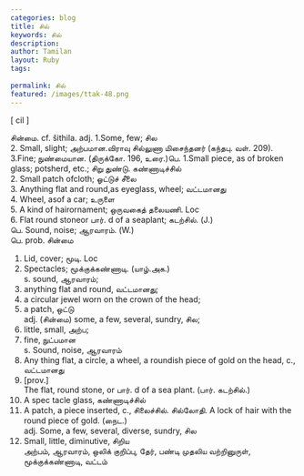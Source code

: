 ```yaml
---
categories: blog
title: சில்
keywords: சில்
description: 
author: Tamilan
layout: Ruby
tags: 
 
permalink: சில்
featured: /images/ttak-48.png
---
```

  
[ cil ]  
  
சின்மை. cf. šithila. adj. 1.Some, few; சில  
2. Small, slight; அற்பமான.விராவு சில்லுணா மிசைந்தனர் (கந்தபு. வள். 209). 3.Fine; நுண்மையான. (திருக்கோ. 196, உரை.)பெ. 1.Small piece, as of broken glass; potsherd, etc.; சிறு துண்டு. கண்ணாடிச்சில்  
2. Small patch ofcloth; ஓட்டுச் சீலை  
3. Anything flat and round,as eyeglass, wheel; வட்டமானது  
4. Wheel, asof a car; உருளை  
5. A kind of hairornament; ஒருவகைத் தலையணி. Loc  
6. Flat round stoneor பார். d of a seaplant; கடற்சில். (J.)  
பெ. Sound, noise; ஆரவாரம். (W.)  
பெ. prob. சின்மை  
1. Lid, cover; மூடி. Loc  
2. Spectacles; மூக்குக்கண்ணாடி. (யாழ்.அக.)  
s. sound, ஆரவாரம்;  
2. anything flat and round, வட்டமானது;  
3. a circular jewel worn on the crown of the head;  
4. a patch, ஒட்டு  
adj. (சின்மை) some, a few, several, sundry, சில;  
2. little, small, அற்ப;  
3. fine, நுட்பமான  
s. Sound, noise, ஆரவாரம்  
2. Any thing flat, a circle, a wheel, a roundish piece of gold on the head, c., வட்டமானது  
3. [prov.]  
The flat, round stone, or பார். d of a sea plant. (பார். கடற்சில்.)  
4. A spec tacle glass, கண்ணாடிச்சில்  
5. A patch, a piece inserted, c., சிலைச்சில். சில்லோதி. A lock of hair with the round piece of gold. (நைட.)  
adj. Some, a few, several, diverse, sundry, சில  
2. Small, little, diminutive, சிறிய  
அற்பம், ஆரவாரம், ஒலிக் குறிப்பு, தேர், பண்டி முதலிய வற்றினுருள், மூக்குக்கண்ணாடி, வட்டம்